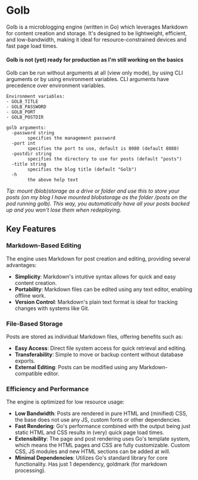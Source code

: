 # Golb

Golb is a microblogging engine (written in Go) which leverages Markdown for content creation and storage. It's designed to be lightweight, efficient, and low-bandwidth, making it ideal for resource-constrained devices and fast page load times.

#### Golb is not (yet) ready for production as I'm still working on the basics

Golb can be run without arguments at all (view only mode), by using CLI arguments or by using environment variables.
CLI arguments have precedence over environment variables.

```
Environment variables:
- GOLB_TITLE
- GOLB_PASSWORD
- GOLB_PORT
- GOLB_POSTDIR
```

```
golb arguments:
  -password string
        specifies the management password
  -port int 
        specifies the port to use, default is 8080 (default 8080)
  -postdir string 
        specifies the directory to use for posts (default "posts")
  -title string
        specifies the blog title (default "Golb")
  -h
  		the above help text
```

*Tip: mount (blob)storage as a drive or folder and use this to store your posts (on my blog I have mounted blobstorage as the folder /posts on the pod running golb). This way, you automatically have all your posts backed up and you won't lose them when redeploying.*

## Key Features

### Markdown-Based Editing

The engine uses Markdown for post creation and editing, providing several advantages:

- **Simplicity**: Markdown's intuitive syntax allows for quick and easy content creation.
- **Portability**: Markdown files can be edited using any text editor, enabling offline work.
- **Version Control**: Markdown's plain text format is ideal for tracking changes with systems like Git.

### File-Based Storage

Posts are stored as individual Markdown files, offering benefits such as:

- **Easy Access**: Direct file system access for quick retrieval and editing.
- **Transferability**: Simple to move or backup content without database exports.
- **External Editing**: Posts can be modified using any Markdown-compatible editor.

### Efficiency and Performance

The engine is optimized for low resource usage:

- **Low Bandwidth**: Posts are rendered in pure HTML and (minified) CSS, the base does not use any JS, custom fonts or other dependencies.
- **Fast Rendering**: Go's performance combined with the output being just static HTML and CSS results in (very) quick page load times.
- **Extensibility**: The page and post rendering uses Go's template system, which means the HTML pages and CSS are fully customizable. Custom CSS, JS modules and new HTML sections can be added at will.
- **Minimal Dependencies**: Utilizes Go's standard library for core functionality. Has just 1 dependency, goldmark (for markdown processing).
